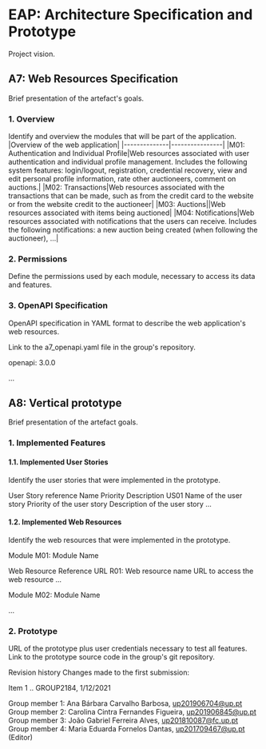 # EAP: Architecture Specification and Prototype
Project vision.

## A7: Web Resources Specification
Brief presentation of the artefact's goals.

### 1. Overview
Identify and overview the modules that will be part of the application.
|Overview of the web application|
|--------------|----------------|
|M01: Authentication and Individual Profile|Web resources associated with user authentication and individual profile management. Includes the following system features: login/logout, registration, credential recovery, view and edit personal profile information, rate other auctioneers, comment on auctions.|
|M02: Transactions|Web resources associated with the transactions that can be made, such as from the credit card to the website or from the website credit to the auctioneer|
|M03: Auctions||Web resources associated with items being auctioned|
|M04: Notifications|Web resources associated with notifications that the users can receive. Includes the following notifications: a new auction being created (when following the auctioneer), ...|  

### 2. Permissions
Define the permissions used by each module, necessary to access its data and features.

### 3. OpenAPI Specification
OpenAPI specification in YAML format to describe the web application's web resources.

Link to the a7_openapi.yaml file in the group's repository.

openapi: 3.0.0

...
## A8: Vertical prototype
Brief presentation of the artefact goals.

### 1. Implemented Features
#### 1.1. Implemented User Stories
Identify the user stories that were implemented in the prototype.

User Story reference	Name	Priority	Description
US01	Name of the user story	Priority of the user story	Description of the user story
...

#### 1.2. Implemented Web Resources
Identify the web resources that were implemented in the prototype.

Module M01: Module Name

Web Resource Reference	URL
R01: Web resource name	URL to access the web resource
...

Module M02: Module Name

...

### 2. Prototype
URL of the prototype plus user credentials necessary to test all features.
Link to the prototype source code in the group's git repository.

Revision history
Changes made to the first submission:

Item 1
..
GROUP2184, 1/12/2021

Group member 1: Ana Bárbara Carvalho Barbosa, up201906704@up.pt <br>
Group member 2: Carolina Cintra Fernandes Figueira, up201906845@up.pt <br>
Group member 3: João Gabriel Ferreira Alves, up201810087@fc.up.pt <br>
Group member 4: Maria Eduarda Fornelos Dantas, up201709467@up.pt (Editor)
